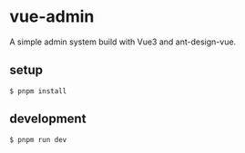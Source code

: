 # vue-admin

A simple admin system build with Vue3 and ant-design-vue.

## setup

```shell
$ pnpm install
```

## development

```shell
$ pnpm run dev
```
